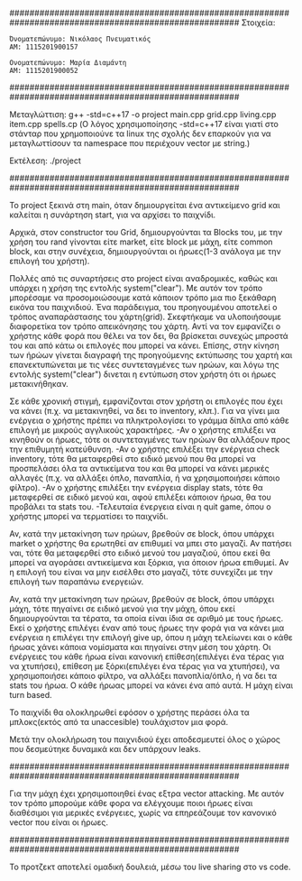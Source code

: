 ######################################################################################################
Στοιχεία:

    Όνοματεπώνυμο: Νικόλαος Πνευματικός
    ΑΜ: 1115201900157

    Ονοματεπώνυμο: Μαρία Διαμάντη
    ΑΜ: 1115201900052

######################################################################################################

Μεταγλώττιση: g++ -std=c++17 -o project main.cpp grid.cpp living.cpp item.cpp spells.cp
(Ο λόγος χρησιμοποίησης -std=c++17 είναι γιατί στο στάνταρ που χρημοποιούνε τα linux της σχολής δεν επαρκούν για να μεταγλωττίσουν τα namespace που περιέχουν vector με string.)

Εκτέλεση: ./project

######################################################################################################

To project ξεκινά στη main, όταν δημιουργείται ένα αντικείμενο grid και καλείται η συνάρτηση start, για να αρχίσει το παιχνίδι. 

Αρχικά, στον constructor του Grid, δημιουργούνται τα Blocks του, με την χρήση του rand γίνονται είτε market, είτε block με μάχη, είτε common block, και στην συνέχεια, δημιουργούνται οι ήρωες(1-3 ανάλογα με την επιλογή του χρήστη). 

Πολλές από τις συναρτήσεις στο project είναι αναδρομικές, καθώς και υπάρχει η χρήση της εντολής system("clear").  Με αυτόν τον τρόπο μπορέσαμε να προσομοιώσουμε κατά κάποιον τρόπο μια πιο ξεκάθαρη εικόνα του παιχνιδιού. Ένα παράδειγμα, του προηγουμένου αποτελεί ο τρόπος αναπαράστασης του χάρτη(grid). Σκεφτήκαμε να υλοποιήσουμε διαφορετίκα τον τρόπο απεικόνησης του χάρτη. Αντί να τον εμφανίζει ο χρήστης κάθε φορά που θέλει να τον δει, θα βρίσκεται συνεχώς μπροστά του και από κάτω οι επιλογές που μπορεί να κάνει. Επίσης, στην κίνηση των ήρώων γίνεται διαγραφή της προηγούμενης εκτύπωσης του χαρτή και επανεκτυπώνεται με τις νέες συντεταγμένες των ηρώων, και λόγω της εντολής system("clear") δινεται η εντύπωση στον χρήστη ότι οι ήρωες μετακινήθηκαν. 

Σε κάθε χρονική στιγμή, εμφανίζονται στον χρήστη οι επιλογές που έχει να κάνει (π.χ. να μετακινηθεί, να δει το inventory, κλπ.).
Για να γίνει μια ενέργεια ο χρήστης πρέπει να πληκτρολογίσει το γράμμα δίπλα από κάθε επιλογή με μικρούς αγγλικούς χαρακτήρες. 
-Αν ο χρήστης επιλέξει να κινηθούν οι ήρωες, τότε οι συντεταγμένες των ηρώων θα αλλάξουν προς την επιθυμητή κατεύθυνση. 
-Αν ο χρήστης επιλέξει την ενέργεια check inventory, τότε θα μεταφερθεί στο ειδικό μενού που θα μπορεί να προσπελάσει όλα τα αντικείμενα του και θα μπορεί να κάνει μερικές αλλαγές (π.χ. να αλλάξει όπλο, παναπλία, ή να χρησιμοποιήσει κάποιο φίλτρο).
-Αν ο χρήστης επιλέξει την ενέργεια display stats, τότε θα μεταφερθεί σε ειδικό μενού και, αφού επιλέξει κάποιον ήρωα, θα του προβάλει τα stats του. 
-Τελευταία ένεργεια είναι η quit game, όπου ο χρήστης μπορεί να τερματίσει το παιχνίδι.

Αν, κατά την μετακίνηση των ηρώων, βρεθούν σε block, όπου υπάρχει market ο χρήστης θα ερωτηθεί αν επιθυμεί να μπει στο μαγαζί. Αν πατήσει ναι, τότε θα μεταφερθεί στο ειδικό μενού του μαγαζιού, όπου εκεί θα μπορεί να αγοράσει αντικείμενα και ξόρκια, για όποιον ήρωα επιθυμεί. Αν η επιλογή του είναι να μην εισέλθει στο μαγαζί, τότε συνεχίζει με την επιλογή των παραπάνω ενεργειών.

Αν, κατά την μετακίνηση των ηρώων, βρεθούν σε block, όπου υπάρχει μάχη, τότε πηγαίνει σε ειδικό μενού για την μάχη, όπου εκεί δημιουργούνται τα τέρατα, τα οποία είναι ίδια σε αριθμό με τους ήρωες. Εκεί ο χρήστης επιλέγει έναν από τους ήρωες την φορά για να κάνει μια ενέργεια η επιλέγει την επιλογή give up, όπου η μάχη τελείωνει και ο κάθε ήρωας χάνει κάποια νομίσματα και πηγαίνει στην μέση του χάρτη. Οι ενέργειες του κάθε ήρωα είναι κανονική επίθεση(επιλέγει ένα τέρας για να χτυπήσει), επίθεση με ξόρκι(επιλέγει ένα τέρας για να χτυπήσει), να χρησιμοποιήσει κάποιο φίλτρο, να αλλάξει πανοπλία/όπλο, ή να δει τα stats του ήρωα. Ο κάθε ήρωας μπορεί να κάνει ένα από αυτά. Η μάχη είναι turn based. 

Το παιχνίδι θα ολοκληρωθεί εφόσον ο χρήστης περάσει όλα τα μπλοκς(εκτός από τα unaccesible) τουλάχιστον μια φορά.

Μετά την ολοκλήρωση του παιχνιδιού έχει αποδεσμευτεί όλος ο χώρος που δεσμεύτηκε δυναμικά και δεν υπάρχουν leaks.

######################################################################################################

Για την μάχη έχει χρησιμοποιηθεί ένας εξτρα vector attacking. Με αυτόν τον τρόπο μπορούμε κάθε φορα να ελέγχουμε ποιοι ήρωες είναι διαθέσιμοι για μερικές ενέργειες, χωρίς να επηρεάζουμε τον κανονικό vector που είναι οι ήρωες. 

######################################################################################################

Το προτζεκτ αποτελεί ομαδική δουλειά, μέσω του live sharing στο vs code.







